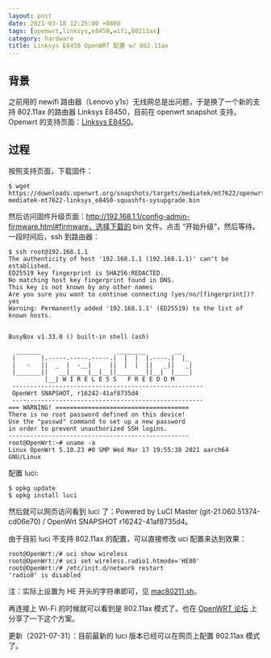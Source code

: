 ```yaml
---
layout: post
date: 2021-03-18 12:25:00 +0800
tags: [openwrt,linksys,e8450,wifi,80211ax]
category: hardware
title: Linksys E8450 OpenWRT 配置 w/ 802.11ax
---
```


## 背景

之前用的 newifi 路由器（Lenovo y1s）无线网总是出问题，于是换了一个新的支持 802.11ax 的路由器 Linksys E8450，目前在 openwrt snapshot 支持。Openwrt 的支持页面：[Linksys E8450](https://openwrt.org/toh/linksys/linksys_e8450)。

## 过程

按照支持页面，下载固件：

```shell
$ wget https://downloads.openwrt.org/snapshots/targets/mediatek/mt7622/openwrt-mediatek-mt7622-linksys_e8450-squashfs-sysupgrade.bin
```

然后访问固件升级页面：http://192.168.1.1/config-admin-firmware.html#firmware，选择下载的 bin 文件。点击 “开始升级”，然后等待。一段时间后，ssh 到路由器：

```shell
$ ssh root@192.168.1.1
The authenticity of host '192.168.1.1 (192.168.1.1)' can't be established.
ED25519 key fingerprint is SHA256:REDACTED.
No matching host key fingerprint found in DNS.
This key is not known by any other names
Are you sure you want to continue connecting (yes/no/[fingerprint])? yes
Warning: Permanently added '192.168.1.1' (ED25519) to the list of known hosts.


BusyBox v1.33.0 () built-in shell (ash)

  _______                     ________        __
 |       |.-----.-----.-----.|  |  |  |.----.|  |_
 |   -   ||  _  |  -__|     ||  |  |  ||   _||   _|
 |_______||   __|_____|__|__||________||__|  |____|
          |__| W I R E L E S S   F R E E D O M
 -----------------------------------------------------
 OpenWrt SNAPSHOT, r16242-41af8735d4
 -----------------------------------------------------
=== WARNING! =====================================
There is no root password defined on this device!
Use the "passwd" command to set up a new password
in order to prevent unauthorized SSH logins.
--------------------------------------------------
root@OpenWrt:~# uname -a
Linux OpenWrt 5.10.23 #0 SMP Wed Mar 17 19:55:38 2021 aarch64 GNU/Linux
```

配置 luci:

```shell
$ opkg update
$ opkg install luci
```

然后就可以网页访问看到 luci 了：Powered by LuCI Master (git-21.060.51374-cd06e70) / OpenWrt SNAPSHOT r16242-41af8735d4。

由于目前 luci 不支持 802.11ax 的配置，可以直接修改 uci 配置来达到效果：

```shell
root@OpenWrt:/# uci show wireless
root@OpenWrt:/# uci set wireless.radio1.htmode='HE80'
root@OpenWrt:/# /etc/init.d/network restart
'radio0' is disabled
```

注：实际上设置为 HE 开头的字符串即可，见 [mac80211.sh](https://github.com/openwrt/openwrt/blob/8019c54d8a191cfb90c3bf06ff367f601f872fd1/package/kernel/mac80211/files/lib/netifd/wireless/mac80211.sh#L334)。

再连接上 Wi-Fi 的时候就可以看到是 802.11ax 模式了。也在 [OpenWRT 论坛](https://forum.openwrt.org/t/got-802-11ax-working-in-linksys-e8450/91533) 上分享了一下这个方案。

更新（2021-07-31）：目前最新的 luci 版本已经可以在网页上配置 802.11ax 模式了。